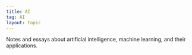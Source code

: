 ```yaml
---
title: AI
tag: AI
layout: topic
---
```


Notes and essays about artificial intelligence, machine learning, and their applications. 
